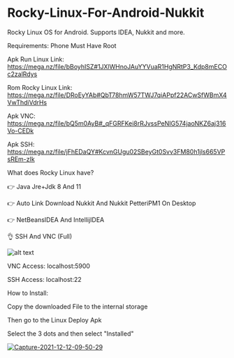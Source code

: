 # Rocky-Linux-For-Android-Nukkit
Rocky Linux OS for Android. Supports IDEA, Nukkit and more.

Requirements: Phone Must Have Root

Apk Run Linux Link: https://mega.nz/file/bBoyhISZ#1JXlWHnoJAuYYVuaR1HgNRtP3_Kdp8mECOc2zalRdys

Rom Rocky Linux Link: https://mega.nz/file/DRoEyYAb#QbT78hmW57TWJ7qiAPpf22ACwSfWBmX4VwThdiVdrHs

Apk VNC: https://mega.nz/file/bQ5m0AyB#_qFGRFKei8rRJvssPeNIG574jaoNKZ6aj316Vo-CEDk

Apk SSH: https://mega.nz/file/jFhEDaQY#KcvnGUgu02SBeyGt0Svv3FM80h1jls665VPsREm-zIk

What does Rocky Linux have?

👉 Java Jre+Jdk 8 And 11

👉 Auto Link Download Nukkit And Nukkit PetteriPM1 On Desktop

👉 NetBeansIDEA And IntellijIDEA

👌 SSH And VNC (Full)

![alt text](https://i.ibb.co/qmX2hw2/Screenshot-20211212-050544-VNC-Viewer.png)

VNC Access: localhost:5900

SSH Access: localhost:22




How to Install:

Copy the downloaded File to the internal storage

Then go to the Linux Deploy Apk

Select the 3 dots and then select "Installed"

<a href="https://ibb.co/6Pz2f0r"><img src="https://i.ibb.co/2txwf3W/Capture-2021-12-12-09-50-29.jpg" alt="Capture-2021-12-12-09-50-29" border="0"></a>
